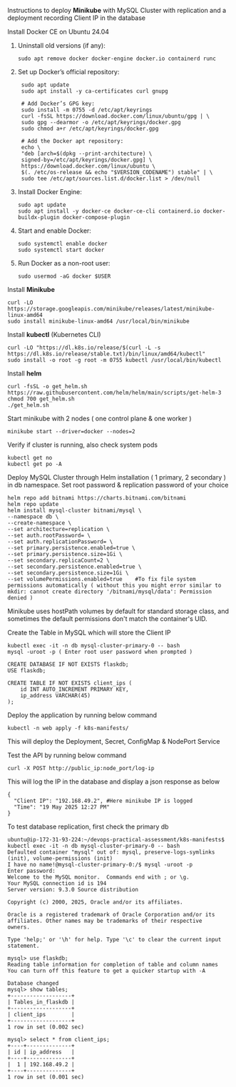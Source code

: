 Instructions to deploy **Minikube** with MySQL Cluster with replication and a deployment recording Client IP in the database

Install Docker CE on Ubuntu 24.04
  1. Uninstall old versions (if any):
     ```
     sudo apt remove docker docker-engine docker.io containerd runc
     ```

  2. Set up Docker’s official repository:
     ```
      sudo apt update
      sudo apt install -y ca-certificates curl gnupg
  
      # Add Docker’s GPG key:
      sudo install -m 0755 -d /etc/apt/keyrings
      curl -fsSL https://download.docker.com/linux/ubuntu/gpg | \
      sudo gpg --dearmor -o /etc/apt/keyrings/docker.gpg
      sudo chmod a+r /etc/apt/keyrings/docker.gpg
  
      # Add the Docker apt repository:
      echo \
      "deb [arch=$(dpkg --print-architecture) \
      signed-by=/etc/apt/keyrings/docker.gpg] \
      https://download.docker.com/linux/ubuntu \
      $(. /etc/os-release && echo "$VERSION_CODENAME") stable" | \
      sudo tee /etc/apt/sources.list.d/docker.list > /dev/null
     ```

3. Install Docker Engine:
   ```
   sudo apt update
   sudo apt install -y docker-ce docker-ce-cli containerd.io docker-buildx-plugin docker-compose-plugin
   ```

4. Start and enable Docker:
   ```
   sudo systemctl enable docker
   sudo systemctl start docker
   ```

5. Run Docker as a non-root user:
   ```
   sudo usermod -aG docker $USER
   ```

Install **Minikube**
```
curl -LO https://storage.googleapis.com/minikube/releases/latest/minikube-linux-amd64
sudo install minikube-linux-amd64 /usr/local/bin/minikube
```


Install **kubectl** (Kubernetes CLI)

    curl -LO "https://dl.k8s.io/release/$(curl -L -s https://dl.k8s.io/release/stable.txt)/bin/linux/amd64/kubectl"
    sudo install -o root -g root -m 0755 kubectl /usr/local/bin/kubectl

Install **helm**

    curl -fsSL -o get_helm.sh https://raw.githubusercontent.com/helm/helm/main/scripts/get-helm-3
    chmod 700 get_helm.sh
    ./get_helm.sh

Start minikube with 2 nodes ( one control plane & one worker )
```
minikube start --driver=docker --nodes=2
```

Verify if cluster is running, also check system pods
```
kubectl get no
kubectl get po -A
```

Deploy MySQL Cluster through Helm installation ( 1 primary, 2 secondary ) in db namespace. Set root password & replication password of your choice
```
helm repo add bitnami https://charts.bitnami.com/bitnami
helm repo update
helm install mysql-cluster bitnami/mysql \
--namespace db \
--create-namespace \
--set architecture=replication \
--set auth.rootPassword= \
--set auth.replicationPassword= \
--set primary.persistence.enabled=true \
--set primary.persistence.size=1Gi \
--set secondary.replicaCount=2 \
--set secondary.persistence.enabled=true \
--set secondary.persistence.size=1Gi \
--set volumePermissions.enabled=true    #To fix file system permissions automatically ( without this you might error similar to mkdir: cannot create directory '/bitnami/mysql/data': Permission denied )
```

Minikube uses hostPath volumes by default for standard storage class, and sometimes the default permissions don't match the container's UID.

Create the Table in MySQL which will store the Client IP
```
kubectl exec -it -n db mysql-cluster-primary-0 -- bash
mysql -uroot -p ( Enter root user password when prompted )

CREATE DATABASE IF NOT EXISTS flaskdb;
USE flaskdb;

CREATE TABLE IF NOT EXISTS client_ips (
    id INT AUTO_INCREMENT PRIMARY KEY,
    ip_address VARCHAR(45)
);
```

Deploy the application by running below command
```
kubectl -n web apply -f k8s-manifests/
```

This will deploy the Deployment, Secret, ConfigMap & NodePort Service

Test the API by running below command
```
curl -X POST http://public_ip:node_port/log-ip
```

This will log the IP in the database and display a json response as below
```
{
  "Client IP": "192.168.49.2", #Here minikube IP is logged
  "Time": "19 May 2025 12:27 PM"
}
```
To test database replication, first check the primary db
```
ubuntu@ip-172-31-93-224:~/devops-practical-assessment/k8s-manifests$ kubectl exec -it -n db mysql-cluster-primary-0 -- bash
Defaulted container "mysql" out of: mysql, preserve-logs-symlinks (init), volume-permissions (init)
I have no name!@mysql-cluster-primary-0:/$ mysql -uroot -p 
Enter password: 
Welcome to the MySQL monitor.  Commands end with ; or \g.
Your MySQL connection id is 194
Server version: 9.3.0 Source distribution

Copyright (c) 2000, 2025, Oracle and/or its affiliates.

Oracle is a registered trademark of Oracle Corporation and/or its
affiliates. Other names may be trademarks of their respective
owners.

Type 'help;' or '\h' for help. Type '\c' to clear the current input statement.

mysql> use flaskdb;
Reading table information for completion of table and column names
You can turn off this feature to get a quicker startup with -A

Database changed
mysql> show tables;
+-------------------+
| Tables_in_flaskdb |
+-------------------+
| client_ips        |
+-------------------+
1 row in set (0.002 sec)

mysql> select * from client_ips;
+----+--------------+
| id | ip_address   |
+----+--------------+
|  1 | 192.168.49.2 |
+----+--------------+
1 row in set (0.001 sec)
```
